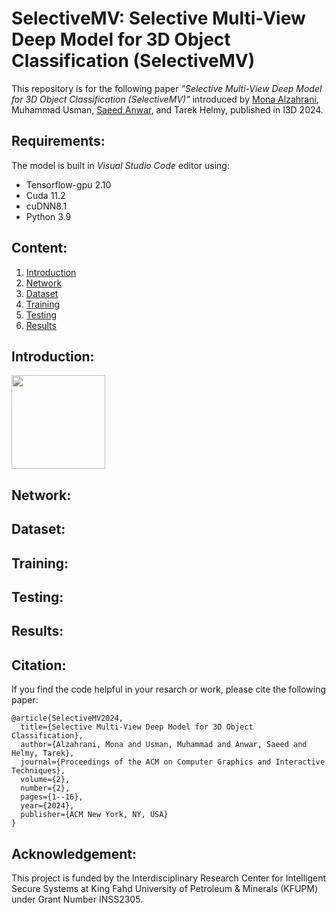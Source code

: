 # SelectiveMV: Selective Multi-View Deep Model for 3D Object Classification (SelectiveMV)
This repository is for the following paper _"Selective Multi-View Deep Model for 3D Object Classification (SelectiveMV)"_ introduced by [Mona Alzahrani](https://github.com/Mona-Alzahrani), Muhammad Usman, [Saeed Anwar](https://github.com/saeed-anwar), and Tarek Helmy, published in I3D 2024.

## Requirements: 
The model is built in _Visual Studio Code_ editor using: 
* Tensorflow-gpu 2.10
* Cuda 11.2
* cuDNN8.1 
* Python 3.9 

## Content:
1. [Introduction](https://github.com/Mona-Alzahrani/SelectiveMV/edit/main/README.md#Introduction)
2. [Network](https://github.com/Mona-Alzahrani/SelectiveMV/edit/main/README.md#Network)
3. [Dataset](https://github.com/Mona-Alzahrani/SelectiveMV/edit/main/README.md#Dataset)
4. [Training](https://github.com/Mona-Alzahrani/SelectiveMV/edit/main/README.md#Training)
5. [Testing](https://github.com/Mona-Alzahrani/SelectiveMV/edit/main/README.md#Testing)
6. [Results](https://github.com/Mona-Alzahrani/SelectiveMV/edit/main/README.md#Results)

## Introduction:

<img src="" width=150>

## Network:
## Dataset:
## Training:
## Testing:
## Results:


## Citation:
If you find the code helpful in your resarch or work, please cite the following paper:
```
@article{SelectiveMV2024,
  title={Selective Multi-View Deep Model for 3D Object Classification},
  author={Alzahrani, Mona and Usman, Muhammad and Anwar, Saeed and Helmy, Tarek},
  journal={Proceedings of the ACM on Computer Graphics and Interactive Techniques},
  volume={2},
  number={2},
  pages={1--16},
  year={2024},
  publisher={ACM New York, NY, USA}
}
```

## Acknowledgement:
This project is funded by the Interdisciplinary Research Center for Intelligent Secure Systems at King Fahd University of Petroleum & Minerals (KFUPM) under Grant Number INSS2305.

